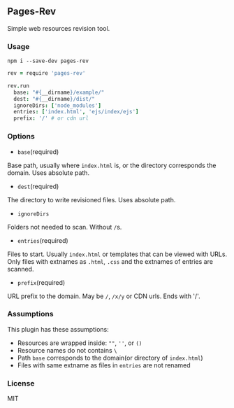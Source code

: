 
Pages-Rev
-----

Simple web resources revision tool.

### Usage

```
npm i --save-dev pages-rev
```

```coffee
rev = require 'pages-rev'

rev.run
  base: "#{__dirname}/example/"
  dest: "#{__dirname}/dist/"
  ignoreDirs: ['node_modules']
  entries: ['index.html', 'ejs/index/ejs']
  prefix: '/' # or cdn url
```

### Options

* `base`(required)

Base path, usually where `index.html` is, or the directory corresponds the domain.
Uses absolute path.

* `dest`(required)

The directory to write revisioned files. Uses absolute path.

* `ignoreDirs`

Folders not needed to scan. Without `/`s.

* `entries`(required)

Files to start. Usually `index.html` or templates that can be viewed with URLs.
Only files with extnames as `.html`, `.css` and the extnames of entries are scanned.

* `prefix`(required)

URL prefix to the domain. May be `/`, `/x/y` or CDN urls. Ends with '/'.

### Assumptions

This plugin has these assumptions:

* Resources are wrapped inside: `""`, `''`, or `()`
* Resource names do not contains `\`
* Path `base` corresponds to the domain(or directory of `index.html`)
* Files with same extname as files in `entries` are not renamed

### License

MIT
